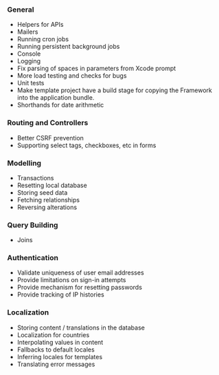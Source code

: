 ### General

* Helpers for APIs
* Mailers
* Running cron jobs
* Running persistent background jobs
* Console
* Logging
* Fix parsing of spaces in parameters from Xcode prompt
* More load testing and checks for bugs
* Unit tests
* Make template project have a build stage for copying the Framework into the
  application bundle.
* Shorthands for date arithmetic

### Routing and Controllers

* Better CSRF prevention
* Supporting select tags, checkboxes, etc in forms

### Modelling

* Transactions
* Resetting local database
* Storing seed data
* Fetching relationships
* Reversing alterations

### Query Building

* Joins

### Authentication

* Validate uniqueness of user email addresses
* Provide limitations on sign-in attempts
* Provide mechanism for resetting passwords
* Provide tracking of IP histories

### Localization

* Storing content / translations in the database
* Localization for countries
* Interpolating values in content
* Fallbacks to default locales
* Inferring locales for templates
* Translating error messages